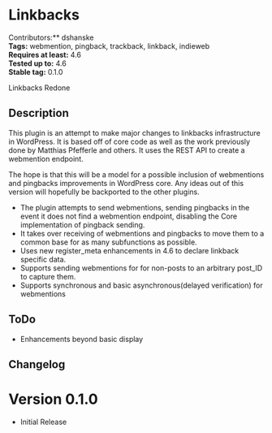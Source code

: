 # Linkbacks #

Contributors:** dshanske  
**Tags:** webmention, pingback, trackback, linkback, indieweb    
**Requires at least:** 4.6    
**Tested up to:** 4.6    
**Stable tag:** 0.1.0    

Linkbacks Redone

## Description ##

This plugin is an attempt to make major changes to linkbacks infrastructure in WordPress. 
It is based off of core code as well as the work previously done by Matthias Pfefferle and
others. It uses the REST API to create a webmention endpoint.

The hope is that this will be a model for a possible inclusion of webmentions and pingbacks
improvements in WordPress core. Any ideas out of this version will hopefully be backported
to the other plugins.

* The plugin attempts to send webmentions, sending pingbacks in the event it does not find a
webmention endpoint, disabling the Core implementation of pingback sending.
* It takes over receiving of webmentions and pingbacks to move them to a common base for as
many subfunctions as possible.
* Uses new register_meta enhancements in 4.6 to declare linkback specific data.
* Supports sending webmentions for for non-posts to an arbitrary post_ID to capture them.
* Supports synchronous and basic asynchronous(delayed verification) for webmentions

## ToDo ##

* Enhancements beyond basic display

## Changelog ##

# Version 0.1.0 #

* Initial Release

